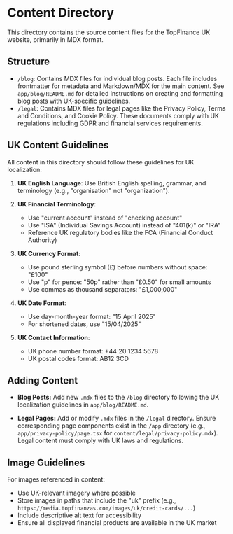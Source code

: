 # Content Directory

This directory contains the source content files for the TopFinance UK website, primarily in MDX format.

## Structure

- `/blog`: Contains MDX files for individual blog posts. Each file includes frontmatter for metadata and Markdown/MDX for the main content. See `app/blog/README.md` for detailed instructions on creating and formatting blog posts with UK-specific guidelines.
- `/legal`: Contains MDX files for legal pages like the Privacy Policy, Terms and Conditions, and Cookie Policy. These documents comply with UK regulations including GDPR and financial services requirements.

## UK Content Guidelines

All content in this directory should follow these guidelines for UK localization:

1. **UK English Language**: Use British English spelling, grammar, and terminology (e.g., "organisation" not "organization").

2. **UK Financial Terminology**:
   - Use "current account" instead of "checking account"
   - Use "ISA" (Individual Savings Account) instead of "401(k)" or "IRA"
   - Reference UK regulatory bodies like the FCA (Financial Conduct Authority)

3. **UK Currency Format**:
   - Use pound sterling symbol (£) before numbers without space: "£100"
   - Use "p" for pence: "50p" rather than "£0.50" for small amounts
   - Use commas as thousand separators: "£1,000,000"

4. **UK Date Format**:
   - Use day-month-year format: "15 April 2025"
   - For shortened dates, use "15/04/2025"

5. **UK Contact Information**:
   - UK phone number format: +44 20 1234 5678
   - UK postal codes format: AB12 3CD

## Adding Content

- **Blog Posts:** Add new `.mdx` files to the `/blog` directory following the UK localization guidelines in `app/blog/README.md`.

- **Legal Pages:** Add or modify `.mdx` files in the `/legal` directory. Ensure corresponding page components exist in the `/app` directory (e.g., `app/privacy-policy/page.tsx` for `content/legal/privacy-policy.mdx`). Legal content must comply with UK laws and regulations.

## Image Guidelines

For images referenced in content:

- Use UK-relevant imagery where possible
- Store images in paths that include the "uk" prefix (e.g., `https://media.topfinanzas.com/images/uk/credit-cards/...`)
- Include descriptive alt text for accessibility
- Ensure all displayed financial products are available in the UK market
